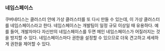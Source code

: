 ### 네임스페이스
쿠버네티스는 클러스터 안에 가상 클러스터를 또 다시 만들 수 있는데, 이 가상 클러스터를 네임스페이스라고 한다. 네임스페이스는 개발팀이 일정 규모 이상일 때 유용하다.
예를 들어, 개발자마다 자신만의 네임스페이스를 두면 메인 네임스페이스가 어질러지는 것을 방지할 수 있다. 네임스페이스마다 권한을 설정할 수 있으므로 더욱 견고하고 세세하게
 권한을 제어할 수 있다.
